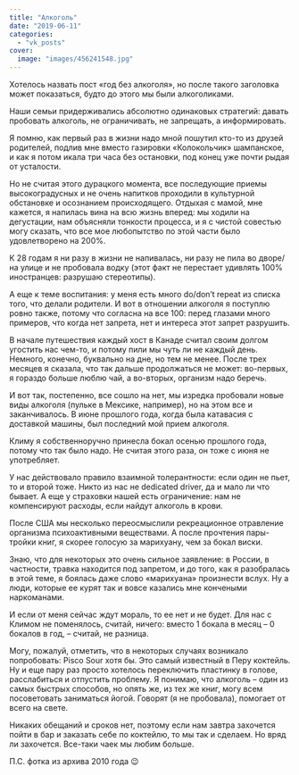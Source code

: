 ```yaml
---
title: "Алкоголь"
date: "2019-06-11"
categories: 
  - "vk_posts"
cover:
  image: "images/456241548.jpg"
---
```


Хотелось назвать пост «год без алкоголя», но после такого заголовка может показаться, будто до этого мы были алкоголиками.

Наши семьи придерживались абсолютно одинаковых стратегий: давать пробовать алкоголь, не ограничивать, не запрещать, а информировать.

<!--more-->

Я помню, как первый раз в жизни надо мной пошутил кто-то из друзей родителей, подлив мне вместо газировки «Колокольчик» шампанское, и как я потом икала три часа без остановки, под конец уже почти рыдая от усталости.

Но не считая этого дурацкого момента, все последующие приемы высокоградусных и не очень напитков проходили в культурной обстановке и осознанием происходящего. Отдыхая с мамой, мне кажется, я напилась вина на всю жизнь вперед: мы ходили на дегустации, нам объясняли тонкости процесса, и я с чистой совестью могу сказать, что все мое любопытство по этой части было удовлетворено на 200%.

К 28 годам я ни разу в жизни не напивалась, ни разу не пила во дворе/на улице и не пробовала водку (этот факт не перестает удивлять 100% иностранцев: разрушаю стереотипы).

А еще к теме воспитания: у меня есть много do/don’t repeat из списка того, что делали родители. И вот в отношении алкоголя я поступлю ровно также, потому что согласна на все 100: перед глазами много примеров, что когда нет запрета, нет и интереса этот запрет разрушить.

В начале путешествия каждый хост в Канаде считал своим долгом угостить нас чем-то, и потому пили мы чуть ли не каждый день. Немного, конечно, буквально на дне, но тем не менее. После трех месяцев я сказала, что так дальше продолжаться не может: во-первых, я гораздо больше люблю чай, а во-вторых, организм надо беречь.

И вот так, постепенно, все сошло на нет, мы изредка пробовали новые виды алкоголя (пульке в Мексике, например), но на этом все и заканчивалось. В июне прошлого года, когда была катавасия с доставкой машины, был последний мой прием алкоголя.

Климу я собственноручно принесла бокал осенью прошлого года, потому что так было надо. Не считая этого раза, он тоже с июня не употребляет.

У нас действовало правило взаимной толерантности: если один не пьет, то и второй тоже. Никто из нас не dedicated driver, да и мало ли что бывает. А еще у страховки нашей есть ограничение: нам не компенсируют расходы, если найдут алкоголь в крови.

После США мы несколько переосмыслили рекреационное отравление организма психоактивными веществами. А после прочтения пары-тройки книг, я скорее голосую за марихуану, чем за бокал виски.

Знаю, что для некоторых это очень сильное заявление: в России, в частности, травка находится под запретом, и до того, как я разобралась в этой теме, я боялась даже слово «марихуана» произнести вслух. Ну а люди, которые ее курят так и вовсе казались мне кончеными наркоманами.

И если от меня сейчас ждут мораль, то ее нет и не будет. Для нас с Климом не поменялось, считай, ничего: вместо 1 бокала в месяц – 0 бокалов в год, – считай, не разница.

Могу, пожалуй, отметить, что в некоторых случаях возникало попробовать: Pisco Sour хотя бы. Это самый известный в Перу коктейль. Ну и еще пару раз просто хотелось переключить пластинку в голове, расслабиться и отпустить проблему. Я понимаю, что алкоголь – один из самых быстрых способов, но опять же, из тех же книг, могу всем посоветовать заниматься йогой. Говорят (я не пробовала), помогает от всего на свете.

Никаких обещаний и сроков нет, поэтому если нам завтра захочется пойти в бар и заказать себе по коктейлю, то мы так и сделаем. Но вряд ли захочется. Все-таки чаек мы любим больше.

П.С. фотка из архива 2010 года 😉
